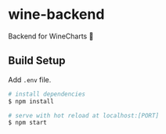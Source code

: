 # wine-backend
Backend for WineCharts 🍷

## Build Setup

Add ``.env`` file.

```bash
# install dependencies
$ npm install

# serve with hot reload at localhost:[PORT]
$ npm start
```
